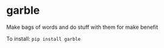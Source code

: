 
# garble
Make bags of words and do stuff with them for make benefit


To install:	```pip install garble```
